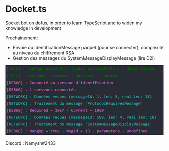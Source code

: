 # Docket.ts

Socket bot on dofus, in order to learn TypeScript and to widen my knowledge in development

Prochainement: 
- Envoie du IdentificationMessage paquet (pour se connecter), complexité au niveau du chiffrement RSA
- Gestion des messages du SystemMessageDisplayMessage (lire D2i)

![alt text](https://github.com/Namysh/Docket.ts/blob/master/img/console.png "console")

Discord : Namysh#2433
